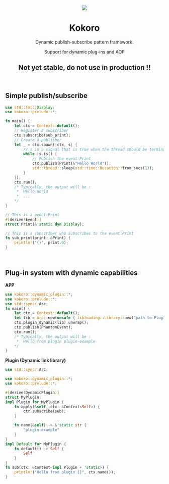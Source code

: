 <div align="center" alt="Kokoro">
  <img src="https://github.com/BERADQ/kokoro-rs/assets/78293733/57a6178e-186f-4526-8ff9-52dd88712daa"></img>
  <h1>Kokoro</h1>
  Dynamic publish-subscribe pattern framework.
  
  Support for dynamic plug-ins and AOP

  <h2>Not yet stable, do not use in production !!</h2>
</div>

<br/>

## Simple publish/subscribe

```rust
use std::fmt::Display;
use kokoro::prelude::*;

fn main() {
    let ctx = Context::default();
    // Register a subscriber
    ctx.subscribe(sub_print);
    // Create a publisher
    let _ = ctx.spawn(|ctx, s| {
        // s is a signal that is true when the thread should be terminated
        while !s.is() {
            // Publish the event:Print
            ctx.publish(Print(&"Hello World"));
            std::thread::sleep(std::time::Duration::from_secs(1));
        }
    });
    ctx.run();
    /* Typically, the output will be :
     *  Hello World
     *  ...
    */
}

// This is a event:Print
#[derive(Event)]
struct Print(&'static dyn Display);

// This is a subscriber who subscribes to the event:Print
fn sub_print(print: &Print) {
    println!("{}", print.0);
}
```

<br/>

## Plug-in system with dynamic capabilities

**APP**
```rust
use kokoro::dynamic_plugin::*;
use kokoro::prelude::*;
use std::sync::Arc;
fn main() {
    let ctx = Context::default();
    let lib = Arc::new(unsafe { libloading::Library::new("path to Plugin (Dynamic link library)").unwrap() });
    ctx.plugin_dynamic(lib).unwrap();
    ctx.publish(PhantomEvent);
    ctx.run();
    /* Typically, the output will be :
     *  Hello from plugin plugin-example
    */
}
```

**Plugin (Dynamic link library)**
```rust
use std::sync::Arc;

use kokoro::dynamic_plugin::*;
use kokoro::prelude::*;

#[derive(DynamicPlugin)]
struct MyPlugin;
impl Plugin for MyPlugin {
    fn apply(&self, ctx: &Context<Self>) {
        ctx.subscribe(sub);
    }

    fn name(&self) -> &'static str {
        "plugin-example"
    }
}
impl Default for MyPlugin {
    fn default() -> Self {
        Self
    }
}
fn sub(ctx: &Context<impl Plugin + 'static>) {
    println!("Hello from plugin {}", ctx.name());
}
```
